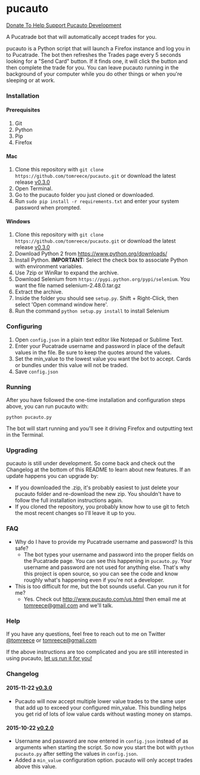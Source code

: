 # pucauto

[Donate To Help Support Pucauto Development](https://www.dwolla.com/hub/pucauto)

A Pucatrade bot that will automatically accept trades for you.

pucauto is a Python script that will launch a Firefox instance and log you in to Pucatrade. The
bot then refreshes the Trades page every 5 seconds looking for a "Send Card" button. If it finds one, it
will click the button and then complete the trade for you. You can leave pucauto running in the background of
your computer while you do other things or when you're sleeping or at work.

### Installation

#### Prerequisites

1. Git
1. Python
1. Pip
1. Firefox

#### Mac

1. Clone this repository with `git clone https://github.com/tomreece/pucauto.git` or download the latest release
  [v0.3.0](https://github.com/tomreece/pucauto/archive/v0.3.0.zip)
1. Open Terminal.
1. Go to the pucauto folder you just cloned or downloaded.
1. Run `sudo pip install -r requirements.txt` and enter your system password when prompted.

#### Windows

1. Clone this repository with `git clone https://github.com/tomreece/pucauto.git` or download the latest release
  [v0.3.0](https://github.com/tomreece/pucauto/archive/v0.3.0.zip)
1. Download Python 2 from https://www.python.org/downloads/
1. Install Python. **IMPORTANT:** Select the check box to associate Python with environment variables.
1. Use 7zip or WinRar to expand the archive.
1. Download Selenium from `https://pypi.python.org/pypi/selenium`. You want the file named selenium-2.48.0.tar.gz
1. Extract the archive.
1. Inside the folder you should see `setup.py`. Shift + Right-Click, then select 'Open command window here'.
1. Run the command `python setup.py install` to install Selenium

### Configuring

1. Open `config.json` in a plain text editor like Notepad or Sublime Text.
2. Enter your Pucatrade username and password in place of the default values in the file. Be sure to keep the quotes around
 the values.
3. Set the min_value to the lowest value you want the bot to accept. Cards or bundles under this value will not be traded.
4. Save `config.json`

### Running

After you have followed the one-time installation and configuration steps above, you can run pucauto with:

`python pucauto.py`

The bot will start running and you'll see it driving Firefox and outputting text in the Terminal.

### Upgrading

pucauto is still under development. So come back and check out the Changelog at the bottom of this README to learn about
new features. If an update happens you can upgrade by:

* If you downloaded the .zip, it's probably easiest to just delete your pucauto folder and re-download the new zip. You
  shouldn't have to follow the full installation instructions again.
* If you cloned the repository, you probably know how to use git to fetch the most recent changes so I'll leave it up to you.

### FAQ

* Why do I have to provide my Pucatrade username and password? Is this safe?
    * The bot types your username and password into the proper fields on the Pucatrade page. You can see this happening in
      `pucauto.py`. Your username and password are not used for anything else. That's why this project is open source, so
      you can see the code and know roughly what's happening even if you're not a developer.
* This is too difficult for me, but the bot sounds useful. Can you run it for me?
    * Yes. Check out http://www.pucauto.com/us.html then email me at tomreece@gmail.com and we'll talk.

### Help

If you have any questions, feel free to reach out to me on Twitter [@tomreece](https://twitter.com/tomreece) or tomreece@gmail.com

If the above instructions are too complicated and you are still interested in using pucauto, [let us run it for you!](http://www.pucauto.com/us.html)

### Changelog

#### 2015-11-22 [v0.3.0](https://github.com/tomreece/pucauto/archive/v0.3.0.zip)
* Pucauto will now accept multiple lower value trades to the same user that add up to exceed your configured min_value. This bundling helps you get rid of lots of low value cards without wasting money on stamps.

#### 2015-10-22 [v0.2.0](https://github.com/tomreece/pucauto/archive/v0.2.0.zip)
* Username and password are now entered in `config.json` instead of as arguments when starting the script. So now you start
  the bot with `python pucauto.py` after setting the values in `config.json`.
* Added a `min_value` configuration option. pucauto will only accept trades above this value.

